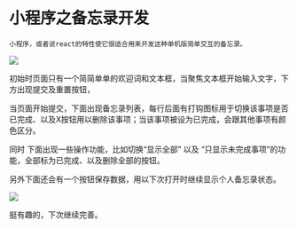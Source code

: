 # 小程序之备忘录开发

    小程序，或者说react的特性使它很适合用来开发这种单机版简单交互的备忘录。

![](http://i.imgur.com/c5Wa5AY.png)

初始时页面只有一个简简单单的欢迎词和文本框，当聚焦文本框开始输入文字，下方出现提交及重置按钮，

当页面开始提交，下面出现备忘录列表，每行后面有打钩图标用于切换该事项是否已完成、以及X按钮用以删除该事项；当该事项被设为已完成，会跟其他事项有颜色区分。

同时 下面出现一些操作功能，比如切换“显示全部” 以及 “只显示未完成事项”的功能，全部标为已完成、以及删除全部的按钮。

另外下面还会有一个按钮保存数据，用以下次打开时继续显示个人备忘录状态。

![](http://i.imgur.com/iNYby6a.png)

挺有趣的，下次继续完善。


